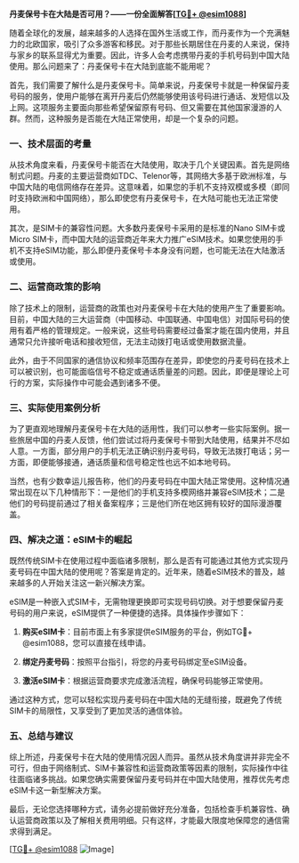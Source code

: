 **丹麦保号卡在大陆是否可用？——一份全面解答[[TG💪+ @esim1088](https://t.me/s/esim1088)]**

随着全球化的发展，越来越多的人选择在国外生活或工作，而丹麦作为一个充满魅力的北欧国家，吸引了众多游客和移民。对于那些长期居住在丹麦的人来说，保持与家乡的联系显得尤为重要。因此，许多人会考虑携带丹麦的手机号码到中国大陆使用。那么问题来了：丹麦保号卡在大陆到底能不能用呢？

首先，我们需要了解什么是丹麦保号卡。简单来说，丹麦保号卡就是一种保留丹麦号码的服务，使用户能够在离开丹麦后仍然能够使用该号码进行通话、发短信以及上网。这项服务主要面向那些希望保留原有号码、但又需要在其他国家漫游的人群。然而，这种服务是否能在大陆正常使用，却是一个复杂的问题。

### **一、技术层面的考量**

从技术角度来看，丹麦保号卡能否在大陆使用，取决于几个关键因素。首先是网络制式问题。丹麦的主要运营商如TDC、Telenor等，其网络大多基于欧洲标准，与中国大陆的电信网络存在差异。这意味着，如果您的手机不支持双模或多模（即同时支持欧洲和中国网络），那么即使您有丹麦保号卡，在大陆可能也无法正常使用。

其次，是SIM卡的兼容性问题。大多数丹麦保号卡采用的是标准的Nano SIM卡或Micro SIM卡，而中国大陆的运营商近年来大力推广eSIM技术。如果您使用的手机不支持eSIM功能，那么即便丹麦保号卡本身没有问题，也可能无法在大陆激活或使用。

### **二、运营商政策的影响**

除了技术上的限制，运营商的政策也对丹麦保号卡在大陆的使用产生了重要影响。目前，中国大陆的三大运营商（中国移动、中国联通、中国电信）对国际号码的使用有着严格的管理规定。一般来说，这些号码需要经过备案才能在国内使用，并且通常只允许接听电话和接收短信，无法主动拨打电话或使用数据流量。

此外，由于不同国家的通信协议和频率范围存在差异，即使您的丹麦号码在技术上可以被识别，也可能面临信号不稳定或通话质量差的问题。因此，即便是理论上可行的方案，实际操作中可能会遇到诸多不便。

### **三、实际使用案例分析**

为了更直观地理解丹麦保号卡在大陆的适用性，我们可以参考一些实际案例。据一些旅居中国的丹麦人反馈，他们尝试过将丹麦保号卡带到大陆使用，结果并不尽如人意。一方面，部分用户的手机无法正确识别丹麦号码，导致无法拨打电话；另一方面，即便能够接通，通话质量和信号稳定性也远不如本地号码。

当然，也有少数幸运儿报告称，他们的丹麦号码在中国大陆正常使用。这种情况通常出现在以下几种情形下：一是他们的手机支持多模网络并兼容eSIM技术；二是他们的号码提前通过了相关备案程序；三是他们所在地区拥有较好的国际漫游覆盖。

### **四、解决之道：eSIM卡的崛起**

既然传统SIM卡在使用过程中面临诸多限制，那么是否有可能通过其他方式实现丹麦号码在中国大陆的使用呢？答案是肯定的。近年来，随着eSIM技术的普及，越来越多的人开始关注这一新兴解决方案。

eSIM是一种嵌入式SIM卡，无需物理更换即可实现号码切换。对于想要保留丹麦号码的用户来说，eSIM提供了一种便捷的选择。具体操作步骤如下：

1. **购买eSIM卡**：目前市面上有多家提供eSIM服务的平台，例如TG💪+ @esim1088，您可以直接在线申请。
   
2. **绑定丹麦号码**：按照平台指引，将您的丹麦号码绑定至eSIM设备。

3. **激活eSIM卡**：根据运营商要求完成激活流程，确保号码能够正常使用。

通过这种方式，您可以轻松实现丹麦号码在中国大陆的无缝衔接，既避免了传统SIM卡的局限性，又享受到了更加灵活的通信体验。

### **五、总结与建议**

综上所述，丹麦保号卡在大陆的使用情况因人而异。虽然从技术角度讲并非完全不可行，但由于网络制式、SIM卡兼容性和运营商政策等因素的限制，实际操作中往往面临诸多挑战。如果您确实需要保留丹麦号码并在中国大陆使用，推荐优先考虑eSIM卡这一新型解决方案。

最后，无论您选择哪种方式，请务必提前做好充分准备，包括检查手机兼容性、确认运营商政策以及了解相关费用明细。只有这样，才能最大限度地保障您的通信需求得到满足。

[[TG💪+ @esim1088](https://t.me/s/esim1088) ![Image](https://i.postimg.cc/4NQfJmqS/Snipaste-2025-05-13-00-14-12.png)]